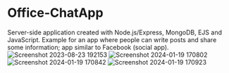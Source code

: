 # Office-ChatApp

Server-side application created with Node.js/Express, MongoDB, EJS and JavaScript. 
Example for an app where people can write posts and share some information; app similar to Facebook (social app).
![Screenshot 2023-08-23 192153](https://github.com/aang3la/Office-ChatApp/assets/128414550/59033ea1-8bbc-4602-9c0e-3b4cddfa23d5)
![Screenshot 2024-01-19 170802](https://github.com/aang3la/Office-ChatApp/assets/128414550/1b234b35-05ee-4bbf-8955-e1170212e9fd)
![Screenshot 2024-01-19 170842](https://github.com/aang3la/Office-ChatApp/assets/128414550/60195671-c472-4dc8-84c6-30bb7736974d)
![Screenshot 2024-01-19 170923](https://github.com/aang3la/Office-ChatApp/assets/128414550/e9399e4a-2472-454a-b814-86f7801f5701)
